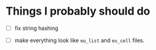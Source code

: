 # Things I probably should do

- [ ] fix string hashing

- [ ] make everything look like `eu_list` and `eu_cell` files.